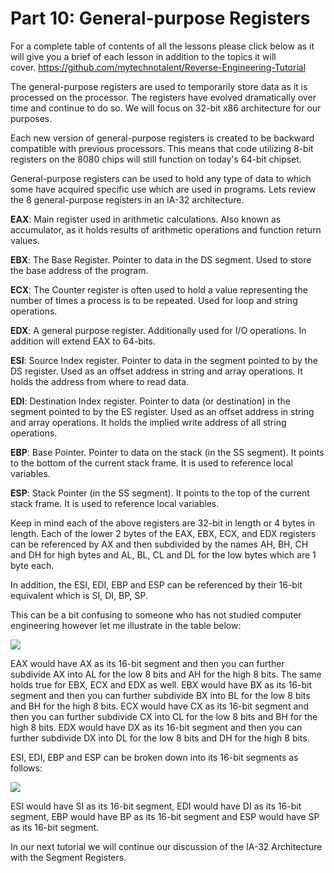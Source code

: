 # Part 10: General-purpose Registers

For a complete table of contents of all the lessons please click below as it will give you a brief of each lesson in addition to the topics it will cover.&nbsp;https://github.com/mytechnotalent/Reverse-Engineering-Tutorial

The general-purpose registers are used to temporarily store data as it is processed on the processor. The registers have evolved dramatically over time and continue to do so. We will focus on 32-bit x86 architecture for our purposes.

Each new version of general-purpose registers is created to&nbsp;be backward compatible with previous processors. This means that code utilizing 8-bit registers on the 8080 chips will still function on today's 64-bit chipset.

General-purpose registers can be used to hold any type of data to which some have acquired specific use which are used in programs. Lets review the 8 general-purpose registers in an IA-32 architecture.

__EAX__: Main register used in arithmetic calculations. Also known as accumulator, as it holds results of arithmetic operations and function return values.

__EBX__: The Base Register. Pointer to data in the DS segment. Used to store the base address of the program.

__ECX__: The Counter register is often used to hold a value representing the number of times a process is to be repeated. Used for loop and string operations.

__EDX__: A general purpose register. Additionally used for I/O operations. In addition will extend EAX to 64-bits.

__ESI__: Source Index register. Pointer to data in the segment pointed to by the DS register. Used as an offset address in string and array operations. It holds the address from where to read data.

__EDI__: Destination Index register. Pointer to data (or destination) in the segment pointed to by the ES register. Used as an offset address in string and array operations. It holds the implied write address of all string operations.

__EBP__: Base Pointer. Pointer to data on the stack (in the SS segment). It points to the bottom of the current stack frame. It is used to reference local variables.

__ESP__: Stack Pointer (in the SS segment). It points to the top of the current stack frame. It is used to reference local variables.

Keep in mind each of the above registers are 32-bit in length or 4 bytes in length. Each of the lower 2 bytes of the EAX, EBX, ECX, and EDX registers can be referenced by AX and then subdivided by the names AH, BH, CH and DH for high bytes and AL, BL, CL and DL for the low bytes which are 1 byte each.

In addition, the ESI, EDI, EBP and ESP can be referenced by their 16-bit equivalent which is SI, DI, BP, SP.

This can be a bit confusing to someone who has not studied computer engineering however let me illustrate in the table below:

<div class="slate-resizable-image-embed slate-image-embed__resize-full-width"><img src="https://media-exp1.licdn.com/dms/image/C4E12AQH68o0vscTlIg/article-inline_image-shrink_1000_1488/0/1520145792750?e=1614211200&amp;v=beta&amp;t=TuS0DRbYtQexAbW5EaxEzDrkmdsYPC_jXQzNtovEZ0A"/></div>

EAX would have AX as its 16-bit segment and then you can further subdivide AX into AL for the low 8 bits and AH for the high 8 bits. The same holds true for EBX, ECX and EDX as well. EBX would have BX as its 16-bit segment and then you can further subdivide BX into BL for the low 8 bits and BH for the high 8 bits. ECX would have CX as its 16-bit segment and then you can further subdivide CX into CL for the low 8 bits and BH for the high 8 bits. EDX would have DX as its 16-bit segment and then you can further subdivide DX into DL for the low 8 bits and DH for the high 8 bits.

ESI, EDI, EBP and ESP can be broken down into its 16-bit segments as follows:

<div class="slate-resizable-image-embed slate-image-embed__resize-full-width"><img src="https://media-exp1.licdn.com/dms/image/C4E12AQG8QfafU0eouA/article-inline_image-shrink_1000_1488/0/1520613988729?e=1614211200&amp;v=beta&amp;t=-qCl_kdpkGS0leL4WhxzNc9XPFhgLliLeMsc9IIvm3M"/></div>

ESI would have SI as its 16-bit segment, EDI would have DI as its 16-bit segment, EBP would have BP as its 16-bit segment and ESP would have SP as its 16-bit segment.

In our next tutorial we will continue our discussion of the IA-32 Architecture with the Segment Registers.